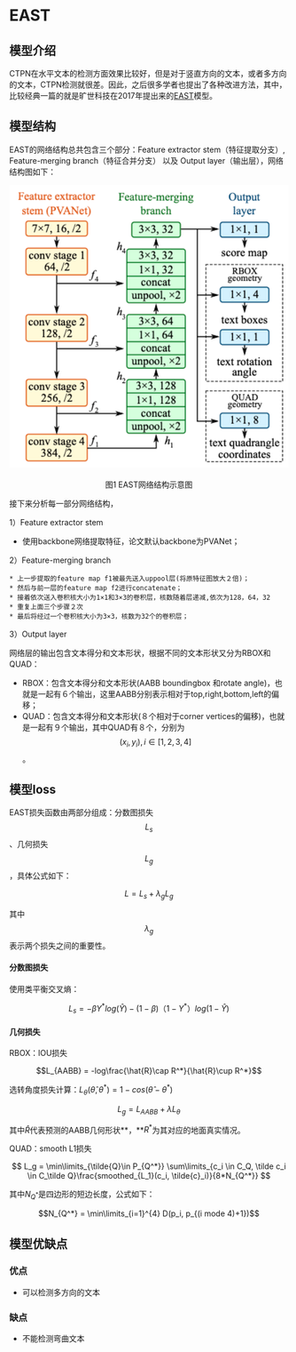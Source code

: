 # EAST

## 模型介绍

CTPN在水平文本的检测方面效果比较好，但是对于竖直方向的文本，或者多方向的文本，CTPN检测就很差。因此，之后很多学者也提出了各种改进方法，其中，比较经典一篇的就是旷世科技在2017年提出来的[EAST]([https://arxiv.org/pdf/1704.03155.pdf](https://link.zhihu.com/?target=https%3A//arxiv.org/pdf/1704.03155.pdf) )模型。

## 模型结构

  EAST的网络结构总共包含三个部分：Feature extractor stem（特征提取分支）, Feature-merging branch（特征合并分支） 以及 Output layer（输出层），网络结构图如下：

<center><img src="https://github.com/an1018/pics/raw/main/EAST_1.png" width = "600"></center>
<center><br>图1 EAST网络结构示意图</br></center>

接下来分析每一部分网络结构，

1）Feature extractor stem

* 使用backbone网络提取特征，论文默认backbone为PVANet；

2）Feature-merging branch

	* 上一步提取的feature map f1被最先送入uppool层(将原特征图放大２倍)；
	* 然后与前一层的feature map f2进行concatenate；
	* 接着依次送入卷积核大小为1×1和3×3的卷积层，核数随着层递减,依次为128，64，32
	* 重复上面三个步骤２次
	* 最后将经过一个卷积核大小为3×3，核数为32个的卷积层；

3）Output layer

网络层的输出包含文本得分和文本形状，根据不同的文本形状又分为RBOX和QUAD：

- RBOX：包含文本得分和文本形状(AABB boundingbox 和rotate angle)，也就是一起有６个输出，这里AABB分别表示相对于top,right,bottom,left的偏移；
- QUAD：包含文本得分和文本形状(８个相对于corner vertices的偏移)，也就是一起有９个输出，其中QUAD有８个，分别为 $$(x_{i},y_{i}),i\in[1,2,3,4]$$。

## 模型loss

EAST损失函数由两部分组成：分数图损失$$L_{s}$$、几何损失$$L_{g}$$，具体公式如下：

$$L=L_{s}+λ_{g}L_{g}$$

其中$$λ_{g}$$表示两个损失之间的重要性。

#### 分数图损失

使用类平衡交叉熵：

$$L_{s} = -\beta Y^{*}log(\hat{Y})-(1-\beta)（1-Y^*）log(1-\hat{Y})$$

####  几何损失

RBOX：IOU损失

$$L_{AABB} = -log\frac{\hat{R}\cap R^*}{\hat{R}\cup R^*}$$

选转角度损失计算：$L_{\theta}(\hat{\theta},\theta^*) = 1-cos(\hat{\theta}-\theta^*)$

$$L_g=L_{AABB} + \lambda L_\theta$$

其中$\hat{R}$代表预测的AABB几何形状**，**$R^*$为其对应的地面真实情况。

QUAD：smooth L1损失

$$ L_g = \min\limits_{\tilde{Q}\in P_{Q^*}} \sum\limits_{c_i \in C_Q, \tilde c_i \in C_\tilde Q}\frac{smoothed_{L_1}(c_i, \tilde{c}_i)}{8*N_{Q^*}} $$

其中$N_{Q^*}$是四边形的短边长度，公式如下：

$$N_{Q^*} = \min\limits_{i=1}^{4} D(p_i, p_{(i mode 4)+1})$$

## 模型优缺点

### 优点

* 可以检测多方向的文本

### 缺点

* 不能检测弯曲文本